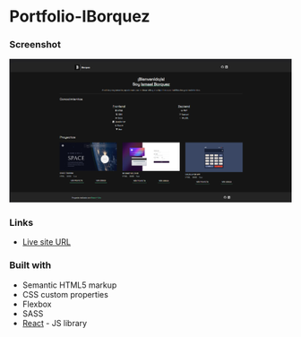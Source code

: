 # Portfolio-IBorquez

### Screenshot

![](screenshot.png)

### Links

- [Live site URL](https://siluetaz.github.io/space-tourism-frontend-mentor/)

### Built with
- Semantic HTML5 markup
- CSS custom properties
- Flexbox
- SASS
- [React](https://reactjs.org/) - JS library
